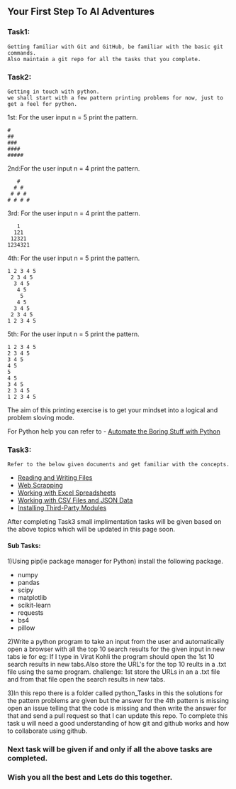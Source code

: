 ## Your First Step To AI Adventures

### Task1:
    Getting familiar with Git and GitHub, be familiar with the basic git commands.
    Also maintain a git repo for all the tasks that you complete.

### Task2:
    Getting in touch with python.
    we shall start with a few pattern printing problems for now, just to get a feel for python.

  1st: For the user input n = 5 print the pattern.

    #
    ##
    ###
    ####
    #####
    
  2nd:For the user input n = 4 print the pattern.

       #
      # #
     # # #
    # # # #

  3rd: For the user input n = 4 print the pattern.

       1
      121
     12321
    1234321
  
  4th: For the user input n = 5 print the pattern.

    1 2 3 4 5 
     2 3 4 5 
      3 4 5 
       4 5 
        5 
       4 5 
      3 4 5 
     2 3 4 5 
    1 2 3 4 5 
  
  5th: For the user input n = 5 print the pattern.


    1 2 3 4 5 
    2 3 4 5 
    3 4 5 
    4 5 
    5 
    4 5 
    3 4 5 
    2 3 4 5 
    1 2 3 4 5 

The aim of this printing exercise is to get your  mindset into a logical and problem sloving mode.

For Python help you can refer to - [Automate the Boring Stuff with Python](https://automatetheboringstuff.com/)

### Task3:
    
    Refer to the below given documents and get familiar with the concepts.

- [Reading and Writing Files](https://automatetheboringstuff.com/chapter8/)
- [Web Scrapping](https://automatetheboringstuff.com/chapter11/)
- [Working with Excel Spreadsheets](https://automatetheboringstuff.com/chapter12/)
- [Working with CSV Files and JSON Data](https://automatetheboringstuff.com/chapter14/)
- [ Installing Third-Party Modules](https://automatetheboringstuff.com/appendixa/)

After completing Task3 small implimentation tasks will be given based on the above topics which will be updated in this page soon.

  #### Sub Tasks:

  1)Using pip(ie package manager for Python) install the following package.
  - numpy
  - pandas
  - scipy
  - matplotlib 
  - scikit-learn
  - requests
  - bs4
  - pillow

  2)Write a python program to take an input from the user and automatically open a browser with all the top 10 search results for the given input in new tabs ie for eg: If I type in Virat Kohli the program should open the 1st 10 search results in new tabs.Also store the URL's for the top 10 reults in a .txt file using the same program.
  challenge: 1st store the URLs in an a .txt file and from that file open the search results in new tabs.

  3)In this repo there is a folder called python_Tasks in this the solutions for the pattern problems are given but the answer for the 4th pattern is missing open an issue telling that the code is missing and then write the answer for that and send a pull request so that I can update this repo. To complete this task u will need a good understanding of how git and github works and how to collaborate using github.


### Next task will be given if and only if all the above tasks are completed.
### Wish you all the best and Lets do this together.